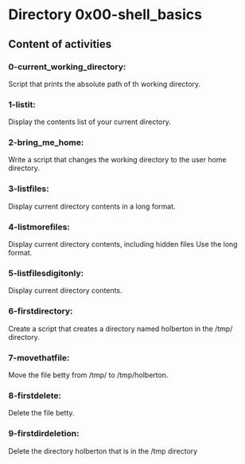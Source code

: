 #  Directory 0x00-shell_basics

## Content of activities

### 0-current_working_directory:

Script that prints the absolute path of th working directory.
### 1-listit:

Display the contents list of your current directory.

### 2-bring_me_home:

Write a script that changes the working directory to the user home directory.

### 3-listfiles:

Display current directory contents in a long format.

### 4-listmorefiles:

Display current directory contents, including hidden files Use the long format.

### 5-listfilesdigitonly:

Display current directory contents.

### 6-firstdirectory:

Create a script that creates a directory named holberton in the /tmp/ directory.

### 7-movethatfile:

Move the file betty from /tmp/ to /tmp/holberton.

### 8-firstdelete:

Delete the file betty.

### 9-firstdirdeletion:

Delete the directory holberton that is in the /tmp directory

